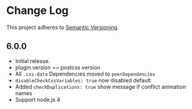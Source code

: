 # Change Log
This project adheres to [Semantic Versioning](http://semver.org/).

## 6.0.0
* Initial release.
* plugin version == postcss version
* All `.css-data` Dependencies moved to `peerDependencies`
* `disableCheckCssVariables: true` now disabled default
* Added `checkDuplications: true` show message if conflict animation names
* Support node.js 4
